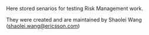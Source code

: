 Here stored senarios for testing Risk Management work.

They were created and are maintained by Shaolei Wang (shaolei.wang@ericsson.com)
